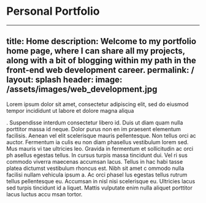 ﻿# Personal Portfolio 
---
title: Home
description: Welcome to my portfolio home page, where I can share all my projects, along with a bit of blogging within my path in the front-end web development career.
permalink: /
layout: splash
header:
  image: /assets/images/web_development.jpg
---
Lorem ipsum dolor sit amet, consectetur adipiscing elit,
 sed do eiusmod tempor incididunt ut labore et dolore magna aliqua

 . Suspendisse interdum consectetur libero id. Duis ut 
 diam quam nulla porttitor massa id neque. Dolor purus non en
 im praesent elementum facilisis. Aenean vel elit scelerisque
  mauris pellentesque. Non tellus orci ac auctor. Fermentum ia
  culis eu non diam phasellus vestibulum lorem sed. Mus mauris vi
  tae ultricies leo. Gravida in fermentum et sollicitudin ac orci ph
  asellus egestas tellus. In cursus turpis massa tincidunt dui. Vel ri
  sus commodo viverra maecenas accumsan lacus. Tellus in hac habi
  tasse platea dictumst vestibulum rhoncus est. Nibh sit amet c
  ommodo nulla facilisi nullam vehicula ipsum a. Ac orci phasel
  lus egestas tellus rutrum tellus pellentesque eu. Accumsan in
   nisl nisi scelerisque eu. Ultricies lacus sed turpis tincidunt id a
   liquet. Mattis vulputate enim nulla aliquet porttitor lacus luctus accu
   msan tortor.